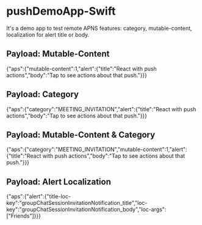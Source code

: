 # pushDemoApp-Swift
It's a demo app to test remote APNS features: category, mutable-content, localization for alert title or body.

## Payload: Mutable-Content
{"aps":{"mutable-content":1,"alert":{"title":"React with push actions","body":"Tap to see actions about that push."}}}

## Payload: Category
{"aps":{"category":"MEETING_INVITATION","alert":{"title":"React with push actions","body":"Tap to see actions about that push."}}}

## Payload: Mutable-Content & Category
{"aps":{"category":"MEETING_INVITATION","mutable-content":1,"alert":{"title":"React with push actions","body":"Tap to see actions about that push."}}}

## Payload: Alert Localization
{"aps":{"alert":{"title-loc-key":"groupChatSessionInvitationNotification_title","loc-key":"groupChatSessionInvitationNotification_body","loc-args":["Friends"]}}}

